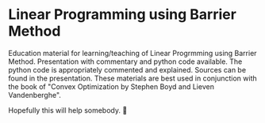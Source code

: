 # Linear Programming using Barrier Method
Education material for learning/teaching of Linear Progrmming using Barrier Method. Presentation with commentary and python code available. The python code is appropriately commented and explained. Sources can be found in the presentation. These materials are best used in conjunction with the book of "Convex Optimization by Stephen Boyd and Lieven Vandenberghe".

Hopefully this will help somebody. 🤗
